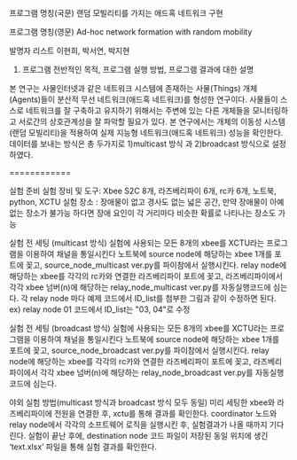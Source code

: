   프로그램 명칭(국문)
   랜덤 모빌리티를 가지는 애드혹 네트워크 구현

 프로그램 명칭(영문)
   Ad-hoc network formation with random mobility

 발명자 리스트
   이현희, 박서연, 박지현
   
1. 프로그램 전반적인 목적, 프로그램 실행 방법, 프로그램 결과에 대한 설명

본 연구는 사물인터넷과 같은 네트워크 시스템에 존재하는 사물(Things) 개체(Agents)들이 분산적 무선 네트워크(애드혹 네트워크)를 형성한 연구이다. 사물들이 스스로 네트워크를 잘 구축하고 유지하기 위해서는 주변에 있는 다른 개체들을 모니터링하고 서로간의 상호관계성을 잘 파악할 필요가 있다. 본 연구에서는 개체의 이동성 시스템(랜덤 모빌리티)을 적용하여 실제 지능형 네트워크(애드혹 네트워크) 성능을 확인한다.
데이터를 보내는 방식은 총 두가지로 1)multicast 방식 과 2)broadcast 방식으로 설정하였다. 


============

실험 준비 
실험 장비 및 도구: Xbee S2C 8개, 라즈베리파이 6개, rc카 6개, 노트북, python, XCTU 
실험 장소 : 장애물이 없고 경사도 없는 넓은 공간, 만약 장애물이 아예 없는 장소가 불가능 하다면 장애 요인이 각 거리마다 비슷한 확률로 나타나는 장소도 가능

실험 전 세팅 (multicast 방식)
실험에 사용되는 모든 8개의 xbee를 XCTU라는 프로그램을 이용하여 채널을 통일시킨다
노트북에 source node에 해당하는 xbee 1개를 포트에 꽂고, source_node_multicast ver.py를 파이참에서 실행시킨다.
relay node에 해당하는 xbee를 각각의 rc카와 연결한 라즈베리파이 포트에 꽂고, 라즈베리파이에서 각각 xbee 넘버(n)에 해당하는 relay_node_multicast ver.py를 자동실행코드에 심는다.
각 relay node 마다 예제 코드에서 ID_list를 첨부한 그림과 같이 수정하면 된다.
ex) relay node 01 코드에서 ID_list는 "03, 04"로 수정


실험 전 세팅 (broadcast 방식)
실험에 사용되는 모든 8개의 xbee를 XCTU라는 프로그램을 이용하여 채널을 통일시킨다
노트북에 source node에 해당하는 xbee 1개를 포트에 꽂고, source_node_broadcast ver.py를 파이참에서 실행시킨다.
relay node에 해당하는 xbee를 각각의 rc카와 연결한 라즈베리파이 포트에 꽂고, 라즈베리파이에서 각각 xbee 넘버(n)에 해당하는 relay_node_broadcast ver.py를 자동실행코드에 심는다.


야외 실험 방법(multicast 방식과 broadcast 방식 모두 동일)
미리 세팅한 xbee와 라즈베리파이에 전원을 연결한 후, xctu를 통해 결과를 확인한다.
coordinator 노드와 relay node에서 각각의 소프트웨어 로직을 실행시킨 후, 실험결과가 나올 때까지 기다린다.
실험이 끝난 후에, destination node 코드 파일이 저장된 동일 위치에 생긴 ‘text.xlsx’ 파일을 통해 실험 결과를 확인한다.
